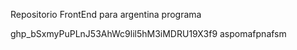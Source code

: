 Repositorio FrontEnd para argentina programa

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
aspomafpnafsm